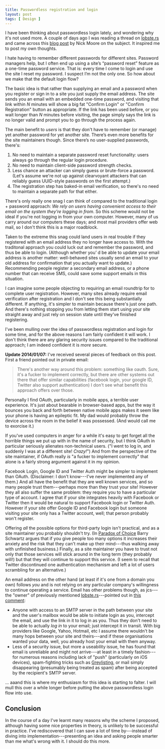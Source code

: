```yaml
---
title: Passwordless registration and login
layout: post
tags: [ Design ]
---
```


I have been thinking about passwordless login lately, and wondering
why it's not used more. A couple of days ago I was reading a thread on
[lobste.rs][] and came across this [blog post][] by Nick Moore on the
subject. It inspired me to post my own thoughts.

[lobste.rs]: https://lobste.rs/s/hp5btv/invalid_username_or_password_is_a_useless_security_measure
[blog post]: http://nick.zoic.org/etc/the-selfish-secret-logins-without-passwords/

I hate having to remember different passwords for different sites.
Password managers help, but I often end up using a site’s “password
reset” feature as a one-time password service. That is: every time I
come to login and use the site I reset my password. I suspect I’m not
the only one. So how about we make that the default login flow?

The basic idea is that rather than supplying an email and a password
when you register or sign in to a site you just supply the email
address. The site sends you an email with an embedded one-time
password, and visiting that link within *N* minutes will show a big
fat "Confirm Login" or "Confirm Registration" button as appropriate.
If the link has been used before, or you wait longer than *N* minutes
before visiting, the page simply says the link is no longer valid and
prompt you to go through the process again.

The main benefit to *users* is that they don't have to remember (or
manage) yet another password for yet another site. There’s even more
benefits for the site maintainers though. Since there’s no
user-supplied passwords, there's:

1. No need to maintain a separate password reset functionality: users
   always go through the regular login procedure.
2. No need to maintain client-side password strength checks.
3. Less chance an attacker can simply guess or brute-force a password.
   (Let's assume we're not up against clearvoyant attackers that can
   reliably guess UUID-style passwords on the first attempt.)
4. The registration step has baked-in email verification, so there's
   no need to maintain a separate path for that either.

There's only really one snag I can think of compared to the
traditional login + password approach: *We rely on users having
convenient access to their email on the system they’re logging in
from*. So this scheme would not be ideal if you're not logging in from
your own computer. However, many of us carry around our computers
these days; and most mail providers offer web mail, so I don't think
this is a major roadblock.

Taken to the extreme this snag could land users in real trouble if
they registered with an email address they no longer have access to.
With the traditonal approach you could luck out and remember the
password, and thus be able to login. (Although whether you’ d be able
to update your email address is another matter: well-behaved sites
usually send an email to your old address for confirmation that you
actually want to update.) Recommending people register a secondary
email address, or a phone number that can receive SMS, could save some
support emails in this situation.

I can imagine some people objecting to requiring an email roundtrip
for to complete user registration. However, many sites already require
email verification after registration and I don't see this being
substantially different. If anything, it's simpler to maintain because
there's just one path. And there's nothing stopping you from letting
them start using your site straight away and just rely on session
state until they've finished registering.

I've been mulling over the idea of passwordless registration and login
for some time, and for the above reasons I am fairly confident it will
work. I don't think there are any glaring security issues compared to
the traditional approach; I am indeed confident it is *more* secure.

**Update 2014/01/07:** I've received several pieces of feedback on
this post. First a friend pointed out in private email:

> There's another way around this problem: something like oauth. Sure,
> it's a fucker to implement correctly, but there are other systems
> out there that offer similar capabilities (facebook login, your
> google ID, Twitter also support authentication) I don't see what
> benefit this approach offers over those.

Personally I find OAuth, particularly in mobile apps, a terrible user
experience. It's just about bearable in browser-based apps, but the
way it bounces you back and forth between native mobile apps makes it
seem like your phone is having an epileptic fit. My dad would probably
throw the device across the room in the belief it was possessed. (And
would call me to exorcise it.)

If you've used computers in anger for a while it's easy to get forget
all the horrible things we put up with in the name of security, but I
think OAuth in particular seriously alienates non-technical users. ("I
went to log in, and suddenly I was at a different site! *Crazy!*")
And from the perspective of the site maintainer, if OAuth really *is*
"a fucker to implement correctly" that alone is a fairly strong
argument against it in my opinion.

Facebook Login, Google ID and Twitter Auth might be simpler to
implement than OAuth. (Disclaimer: I don't know---I've never
implemented any of them.) And all have the benefit that they are well
known services, and so many people trust them---perhaps more than they
trust your site! However they all also suffer the same problem: they
require you to have a particular type of account. I agree that if your
site integrates heavily with Facebook or Twitter then it would be
natural to support Facebook login or Twitter Auth. However if your
site offer Google ID and Facebook login but someone visiting your site
only has a Twitter account, well; that person probably won't register.

Offering *all* the possible options for third-party login isn't
practical, and as a site maintainer you probably shouldn't try. (In
[Paradox of Choice][] Barry Schwartz argues that if you give people
too many options it increases their anxiety and the risk that they
can't make up their mind---thus walking away with unfinished
business.) Finally, as a site maintainer you have to trust not only
that those services will stick around in the long term (they probably
will!) but that they will continue to support this service. (I seem to
recall that Twitter discontinued one authentication mechanism and left
a lot of users scrambling for an alternative.)

[paradox of choice]: http://en.wikipedia.org/wiki/The_Paradox_of_Choice

An email address on the other hand (at least if it's one from a domain
you own) follows *you* and is not relying on any particular company's
willingness to continue operating a service. Email has other problems
though, as jcs---the "owner" of previously mentioned
[lobste.rs][]---pointed out in [this comment][jcs objections]:

[jcs objections]: https://lobste.rs/s/hp5btv/invalid_username_or_password_is_a_useless_security_measure/comments/vj2k6p#c_vj2k6p
[Greylisting]: http://en.wikipedia.org/wiki/Greylisting

- Anyone with access to an SMTP server in the path between your site
  and the user's mailbox would be able to initiate login as you,
  intercept the email, and use the link in it to log in as you. Thus
  they don't need to be able to actually *log in* to your email; just
  intercept it in transit. With big providers like Google, Yahoo,
  Hotmail, etc I assume there wouldn't be many hops between your site
  and theirs---and if these organisations wanted your data, well, you
  already host your email with them anyway.
- Less of a security issue, but more a useability issue, he has found
  that email is unreliable and might not arrive---at least in a timely
  fashion---for numerous reasons including lack of "push"
  (particularly on iOS devices), spam-fighting tricks such as
  [Greylisting][], or mail simply disappearing (presumably being
  treated as spam) after being accepted by the recipient's SMTP
  server.

... aaand this is where my enthusiasm for this idea is starting to
falter. I will mull this over a while longer before putting the above
passwordless login flow into use.

## Conclusion

In the course of a day I've learnt many reasons why the scheme I
proposed, although having some nice properties in theory, is unlikely
to be successful in practice. I've rediscovered that I can save a lot
of time by---instead of diving into implementation---presenting an
idea and asking people smarter than me what's wrong with it. I should
do this more.
